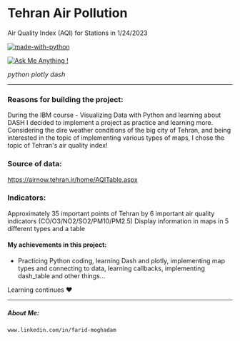 # Tehran Air Pollution

Air Quality Index (AQI) for Stations in 1/24/2023 



[![made-with-python](https://img.shields.io/badge/Made%20with-Python-1f425f.svg)](https://www.python.org/)

[![Ask Me Anything !](https://img.shields.io/badge/Ask%20me-anything-1abc9c.svg)](https://GitHub.com/FaridMoghadam)

𝘱𝘺𝘵𝘩𝘰𝘯 𝘱𝘭𝘰𝘵𝘭𝘺 𝘥𝘢𝘴𝘩
________________________________________________________________________________________

### Reasons for building the project:
During the IBM course - Visualizing Data with Python and learning about DASH
I decided to implement a project as practice and learning more.
  Considering the dire weather conditions of the big city of Tehran, and being interested in the topic of implementing various types of maps, I chose the topic of Tehran's air quality index!


### Source of data: 
https://airnow.tehran.ir/home/AQITable.aspx



### Indicators:
Approximately 35 important points of Tehran
by 6 important air quality indicators (CO/O3/NO2/SO2/PM10/PM2.5)
Display information in maps in 5 different types and a table



#### My achievements in this project:
- Practicing Python coding, learning Dash and plotly, implementing map types and connecting to data, learning callbacks, implementing dash_table and other things...


Learning continues ♥


________________________________________________________________________________________


##### About Me: 
    www.linkedin.com/in/farid-moghadam

